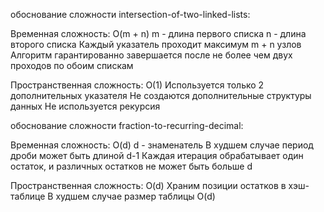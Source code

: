обоснование сложности intersection-of-two-linked-lists:

Временная сложность: O(m + n)
m - длина первого списка
n - длина второго списка
Каждый указатель проходит максимум m + n узлов
Алгоритм гарантированно завершается после не более чем двух проходов по обоим спискам

Пространственная сложность: O(1)
Используется только 2 дополнительных указателя
Не создаются дополнительные структуры данных
Не используется рекурсия


обоснование сложности fraction-to-recurring-decimal:

Временная сложность: O(d)
d - знаменатель
В худшем случае период дроби может быть длиной d-1
Каждая итерация обрабатывает один остаток, и различных остатков не может быть больше d

Пространственная сложность: O(d)
Храним позиции остатков в хэш-таблице
В худшем случае размер таблицы O(d)
